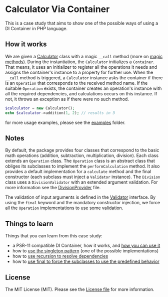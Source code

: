 # Calculator Via Container

This is a case study that aims to show one of the possible ways of using a DI Container in PHP language.


## How it works

We are given a [Calculator](src/Calculator.php) class with a magic `__call` method (more on [magic methods](https://github.com/kudashevs/calculator-via-magic)).
During the instantiation, the `Calculator` initializes a `Container`. That means, it uses an initializer to register all the
operations it needs and assigns the container's instance to a property for further use. When the `__call` method is triggered,
a `Calculator` instance asks the container if there is an `Operation` that corresponds to the received method name.
If the suitable `Operation` exists, the container creates an operation's instance with all the required dependencies,
and calculations occurs on this instance. If not, it throws an exception as if there were no such method.

```php
$calculator = new Calculator();
echo $calculator->addition(1, 2); // results in 3
```
for more usage examples, please see the [examples](examples/) folder.

## Notes

By default, the package provides four classes that correspond to the basic math operations (addition, subtraction,
multiplication, division). Each class extends an `Operation` class. The `Operation` class is an abstract class that
obliges its subclasses to implement the `performCalculation` method. It also provides a default implementation for a
`calculate` method and the final constructor (each subclass must inject a `Validator` instance). The `Division` class
uses a `DivisionValidator` with an extended argument validation. For more information see the [DivisionProvider](src/Providers/DivisionProvider.php) file.

The validation of input arguments is defined in the [Validator](src/Validators/Validator.php) interface. By using the `final`
keyword and the mandatory constructor injection, we force all the `Operation` implementations to use some validation.


## Things to learn

[//]: # (@todo don't forget to update the line numbers)
Things that you can learn from this case study:
- a PSR-11 compatible DI Container, how it works, and [how you can use it](src/Calculator.php#L48)
- how to [use the singleton pattern](src/Container.php#L39) (one of the possible implementations)
- how to [use recursion to resolve dependencies](src/Container.php#L100)
- how to [use final to force the subclasses to use the predefined behavior](src/Operations/Operation.php#L31)


## License

The MIT License (MIT). Please see the [License file](LICENSE.md) for more information.